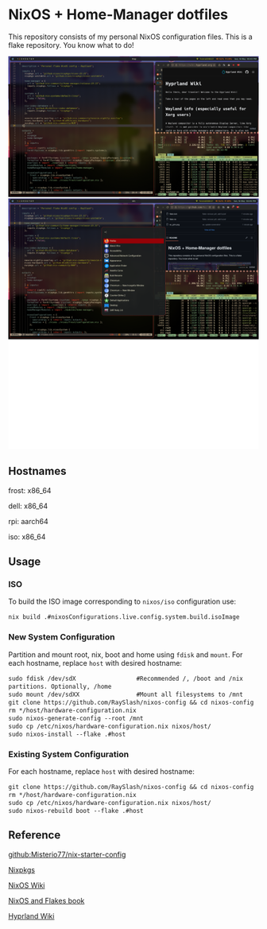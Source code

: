 # NixOS + Home-Manager dotfiles

This repository consists of my personal NixOS configuration files. This is a flake repository. You know what to do!

![Hyprland setup Screenshot](./ss_grim.png)
![Hyprland Fuzzel](./ss_fuzzel_grim.png)

## Hostnames

frost: x86_64

dell: x86_64

rpi: aarch64

iso: x86_64

## Usage

### ISO

To build the ISO image corresponding to `nixos/iso` configuration use:

```shell
nix build .#nixosConfigurations.live.config.system.build.isoImage
```

### New System Configuration

Partition and mount root, nix, boot and home using `fdisk` and `mount`. For each hostname, replace `host` with desired hostname:

```shell
sudo fdisk /dev/sdX                 #Recommended /, /boot and /nix partitions. Optionally, /home
sudo mount /dev/sdXX                #Mount all filesystems to /mnt
git clone https://github.com/RaySlash/nixos-config && cd nixos-config
rm */host/hardware-configuration.nix
sudo nixos-generate-config --root /mnt
sudo cp /etc/nixos/hardware-configuration.nix nixos/host/
sudo nixos-install --flake .#host
```

### Existing System Configuration

For each hostname, replace `host` with desired hostname:

```shell
git clone https://github.com/RaySlash/nixos-config && cd nixos-config
rm */host/hardware-configuration.nix
sudo cp /etc/nixos/hardware-configuration.nix nixos/host/
sudo nixos-rebuild boot --flake .#host
```

## Reference

[github:Misterio77/nix-starter-config](https://github.com/Misterio77/nix-starter-configs)

[Nixpkgs](https://github.com/NixOS/nixpkgs)

[NixOS Wiki](https://nixos.wiki/)

[NixOS and Flakes book](https://nixos-and-flakes.thiscute.world/nixos-with-flakes/introduction-to-flakes)

[Hyprland Wiki](https://wiki.hyprland.org/)
